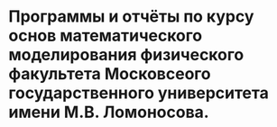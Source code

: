 # Программы и отчёты по курсу основ математического моделирования физического факультета Московсеого государственного университета имени М.В. Ломоносова.
